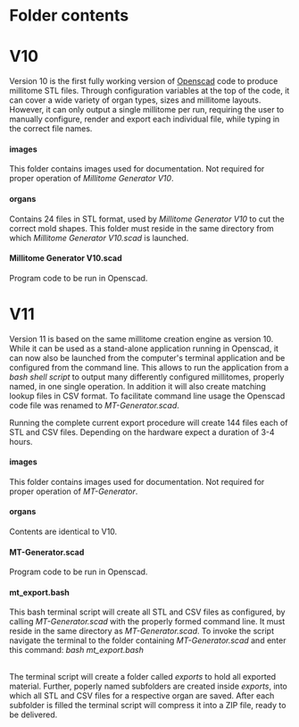 # Folder contents

# V10

Version 10 is the first fully working version of <a href="https://openscad.org">Openscad</a> code to produce millitome STL files. Through configuration variables at the top of the code, it can cover a wide variety of organ types, sizes and millitome layouts. However, it can only output a single millitome per run, requiring the user to manually configure, render and export each individual file, while typing in the correct file names.

<h4>images</h4>
This folder contains images used for documentation. Not required for proper operation of <em>Millitome Generator V10</em>.

<h4>organs</h4>
Contains 24 files in STL format, used by <em>Millitome Generator V10</em> to cut the correct mold shapes. This folder must reside in the same directory from which <em>Millitome Generator V10.scad </em> is launched.

<h4>Millitome Generator V10.scad</h4>
Program code to be run in Openscad.

# V11

Version 11 is based on the same millitome creation engine as version 10. While it can be used as a stand-alone application running in Openscad, it can now also be launched from the computer's terminal application and be configured from the command line. This allows to run the application from a <em>bash shell script</em> to output many differently configured millitomes, properly named, in one single operation. In addition it will also create matching lookup files in CSV format. To facilitate command line usage the Openscad code file was renamed to <em>MT-Generator.scad</em>.

Running the complete current export procedure will create 144 files each of STL and CSV files. Depending on the hardware expect a duration of 3-4 hours.

<h4>images</h4>
This folder contains images used for documentation. Not required for proper operation of <em>MT-Generator</em>.

<h4>organs</h4>
Contents are identical to V10.

<h4>MT-Generator.scad</h4>
Program code to be run in Openscad.

<h4>mt_export.bash</h4>
This bash terminal script will create all STL and CSV files as configured, by calling <em>MT-Generator.scad</em> with the properly formed command line. It must reside in the same directory as <em>MT-Generator.scad</em>. To invoke the script navigate the terminal to the folder containing <em>MT-Generator.scad</em> and enter this command: <em>bash mt_export.bash</em><br><br>

The terminal script will create a folder called <em>exports</em> to hold all exported material. Further, poperly named subfolders are created inside <em>exports</em>, into which all STL and CSV files for a respective organ are saved. After each subfolder is filled the terminal script will compress it into a ZIP file, ready to be delivered.


